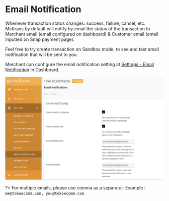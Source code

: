 # Email Notification

Whenever transaction status changes: success, failure, cancel, etc. Midtrans by default will notify by email the status of the transaction to Merchant email (email configured on dashboard) & Customer email (email inputted on Snap payment page). 

Feel free to try create transaction on Sandbox mode, to see and test email notification that will be sent to you.

Merchant can configure the email notification setting at [Settings - Email Notification](https://dashboard.sandbox.midtrans.com/settings/email_notifications) in Dashboard.

![Email Notification Configuration](./../../asset/image/after-payment-email-dashboard.png)

?> For multiple emails, please use comma as a separator. Example : `me@tokoecomm.com, you@tokoecomm.com`